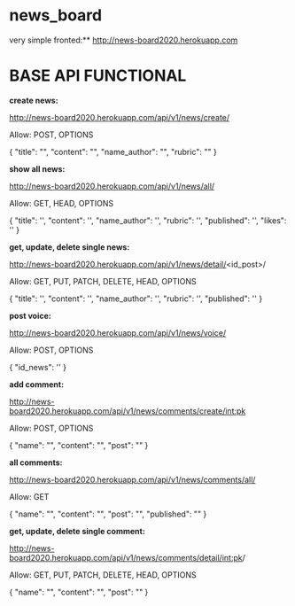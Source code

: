 # news_board
very simple fronted:**  http://news-board2020.herokuapp.com


# BASE API FUNCTIONAL

**create news:**
 
 http://news-board2020.herokuapp.com/api/v1/news/create/


Allow: POST, OPTIONS

{
    "title": "",
    "content": "",
    "name_author": "",
    "rubric": ""
}

**show all news:** 

http://news-board2020.herokuapp.com/api/v1/news/all/

Allow: GET, HEAD, OPTIONS

{
        "title": '',
        "content": '',
        "name_author": '',
        "rubric": '',
        "published": '',
        "likes": ''
}

**get, update, delete single news:** 

http://news-board2020.herokuapp.com/api/v1/news/detail/<id_post>/

Allow: GET, PUT, PATCH, DELETE, HEAD, OPTIONS

{
        "title": '',
        "content": '',
        "name_author": '',
        "rubric": '',
        "published": ''
}

**post voice:** 

http://news-board2020.herokuapp.com/api/v1/news/voice/

Allow: POST, OPTIONS

{
        "id_news": ''
}

**add comment:** 

http://news-board2020.herokuapp.com/api/v1/news/comments/create/<int:pk>

Allow: POST, OPTIONS

{
    "name": "",
    "content": "",
    "post": ""
}

**all comments:** 

http://news-board2020.herokuapp.com/api/v1/news/comments/all/

Allow: GET

{
    "name": "",
    "content": "",
    "post": "",
    "published": ""
}

**get, update, delete single comment:** 

http://news-board2020.herokuapp.com/api/v1/news/comments/detail/<int:pk>/

Allow: GET, PUT, PATCH, DELETE, HEAD, OPTIONS

{
    "name": "",
    "content": "",
    "post": ""
}
